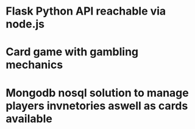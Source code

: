 # Flask Python API reachable via node.js

# Card game with gambling mechanics
# Mongodb nosql solution to manage players invnetories aswell as cards available